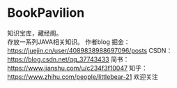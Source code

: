 # BookPavilion
知识宝库，藏经阁。</br>
存放一系列JAVA相关知识。
作者blog
掘金：https://juejin.cn/user/4089838988697096/posts
CSDN：https://blog.csdn.net/qq_37743433
简书：https://www.jianshu.com/u/c234f3f10047
知乎：https://www.zhihu.com/people/littlebear-21
欢迎关注

